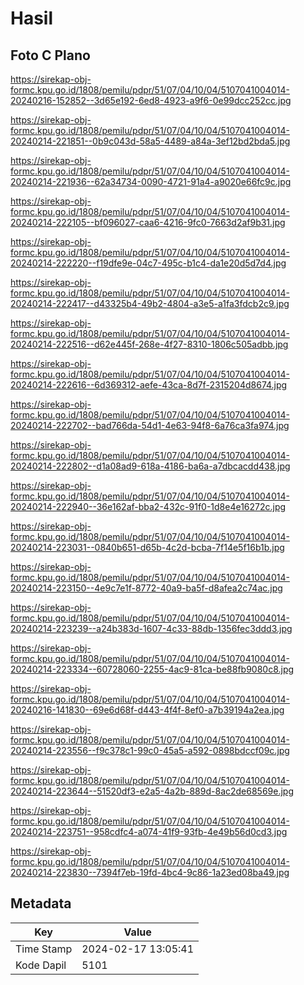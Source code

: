 # Hasil

## Foto C Plano

https://sirekap-obj-formc.kpu.go.id/1808/pemilu/pdpr/51/07/04/10/04/5107041004014-20240216-152852--3d65e192-6ed8-4923-a9f6-0e99dcc252cc.jpg

https://sirekap-obj-formc.kpu.go.id/1808/pemilu/pdpr/51/07/04/10/04/5107041004014-20240214-221851--0b9c043d-58a5-4489-a84a-3ef12bd2bda5.jpg

https://sirekap-obj-formc.kpu.go.id/1808/pemilu/pdpr/51/07/04/10/04/5107041004014-20240214-221936--62a34734-0090-4721-91a4-a9020e66fc9c.jpg

https://sirekap-obj-formc.kpu.go.id/1808/pemilu/pdpr/51/07/04/10/04/5107041004014-20240214-222105--bf096027-caa6-4216-9fc0-7663d2af9b31.jpg

https://sirekap-obj-formc.kpu.go.id/1808/pemilu/pdpr/51/07/04/10/04/5107041004014-20240214-222220--f19dfe9e-04c7-495c-b1c4-da1e20d5d7d4.jpg

https://sirekap-obj-formc.kpu.go.id/1808/pemilu/pdpr/51/07/04/10/04/5107041004014-20240214-222417--d43325b4-49b2-4804-a3e5-a1fa3fdcb2c9.jpg

https://sirekap-obj-formc.kpu.go.id/1808/pemilu/pdpr/51/07/04/10/04/5107041004014-20240214-222516--d62e445f-268e-4f27-8310-1806c505adbb.jpg

https://sirekap-obj-formc.kpu.go.id/1808/pemilu/pdpr/51/07/04/10/04/5107041004014-20240214-222616--6d369312-aefe-43ca-8d7f-2315204d8674.jpg

https://sirekap-obj-formc.kpu.go.id/1808/pemilu/pdpr/51/07/04/10/04/5107041004014-20240214-222702--bad766da-54d1-4e63-94f8-6a76ca3fa974.jpg

https://sirekap-obj-formc.kpu.go.id/1808/pemilu/pdpr/51/07/04/10/04/5107041004014-20240214-222802--d1a08ad9-618a-4186-ba6a-a7dbcacdd438.jpg

https://sirekap-obj-formc.kpu.go.id/1808/pemilu/pdpr/51/07/04/10/04/5107041004014-20240214-222940--36e162af-bba2-432c-91f0-1d8e4e16272c.jpg

https://sirekap-obj-formc.kpu.go.id/1808/pemilu/pdpr/51/07/04/10/04/5107041004014-20240214-223031--0840b651-d65b-4c2d-bcba-7f14e5f16b1b.jpg

https://sirekap-obj-formc.kpu.go.id/1808/pemilu/pdpr/51/07/04/10/04/5107041004014-20240214-223150--4e9c7e1f-8772-40a9-ba5f-d8afea2c74ac.jpg

https://sirekap-obj-formc.kpu.go.id/1808/pemilu/pdpr/51/07/04/10/04/5107041004014-20240214-223239--a24b383d-1607-4c33-88db-1356fec3ddd3.jpg

https://sirekap-obj-formc.kpu.go.id/1808/pemilu/pdpr/51/07/04/10/04/5107041004014-20240214-223334--60728060-2255-4ac9-81ca-be88fb9080c8.jpg

https://sirekap-obj-formc.kpu.go.id/1808/pemilu/pdpr/51/07/04/10/04/5107041004014-20240216-141830--69e6d68f-d443-4f4f-8ef0-a7b39194a2ea.jpg

https://sirekap-obj-formc.kpu.go.id/1808/pemilu/pdpr/51/07/04/10/04/5107041004014-20240214-223556--f9c378c1-99c0-45a5-a592-0898bdccf09c.jpg

https://sirekap-obj-formc.kpu.go.id/1808/pemilu/pdpr/51/07/04/10/04/5107041004014-20240214-223644--51520df3-e2a5-4a2b-889d-8ac2de68569e.jpg

https://sirekap-obj-formc.kpu.go.id/1808/pemilu/pdpr/51/07/04/10/04/5107041004014-20240214-223751--958cdfc4-a074-41f9-93fb-4e49b56d0cd3.jpg

https://sirekap-obj-formc.kpu.go.id/1808/pemilu/pdpr/51/07/04/10/04/5107041004014-20240214-223830--7394f7eb-19fd-4bc4-9c86-1a23ed08ba49.jpg


## Metadata

| Key        | Value               |
| ---------- | ------------------- |
| Time Stamp | 2024-02-17 13:05:41 |
| Kode Dapil | 5101                |



